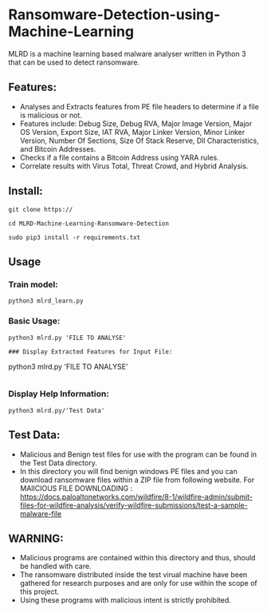 # Ransomware-Detection-using-Machine-Learning
MLRD is a machine learning based malware analyser written in Python 3 that can be used to detect ransomware.


## Features:
* Analyses and Extracts features from PE file headers to determine if a file is malicious or not.
* Features include: Debug Size, Debug RVA, Major Image Version, Major OS Version, Export Size, IAT RVA, Major Linker Version, Minor Linker Version, Number Of Sections, Size Of Stack Reserve, Dll Characteristics, and Bitcoin Addresses.
* Checks if a file contains a Bitcoin Address using YARA rules.
* Correlate results with Virus Total, Threat Crowd, and Hybrid Analysis.

## Install:
```
git clone https://

cd MLRD-Machine-Learning-Ransomware-Detection

sudo pip3 install -r requirements.txt
```
## Usage

### Train model:
```
python3 mlrd_learn.py
```

### Basic Usage:
```
python3 mlrd.py 'FILE TO ANALYSE'
```
```
### Display Extracted Features for Input File:
```
python3 mlrd.py 'FILE TO ANALYSE'
```
```
### Display Help Information:
```
python3 mlrd.py/'Test Data'
```

## Test Data:
* Malicious and Benign test files for use with the program can be found in the Test Data directory.
* In this directory you will find benign windows PE files and you can download ransomware files within a ZIP file from following website.
For MAlICIOUS FILE DOWNLOADING : https://docs.paloaltonetworks.com/wildfire/8-1/wildfire-admin/submit-files-for-wildfire-analysis/verify-wildfire-submissions/test-a-sample-malware-file

## WARNING:
* Malicious programs are contained within this directory and thus, should be handled with care.
* The ransomware distributed inside the test virual machine have been gathered for research purposes and are only for use within the scope of this project.
* Using these programs with malicious intent is strictly prohibited. 

